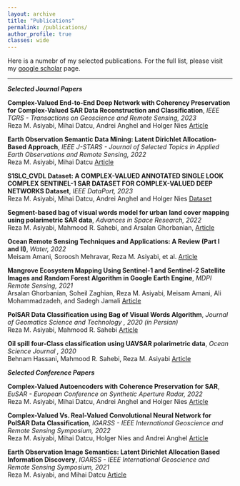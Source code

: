 ```yaml
---
layout: archive
title: "Publications"
permalink: /publications/
author_profile: true
classes: wide
---
```


Here is a numebr of my selected publications. For the full list, please visit my [google scholar](https://scholar.google.com/citations?user=jKpl5lQAAAAJ&hl=en) page.

---

***Selected Journal Papers*** 

**Complex-Valued End-to-End Deep Network with Coherency Preservation for Complex-Valued SAR Data Reconstruction and Classification**, *IEEE TGRS - Transactions on Geoscience and Remote Sensing, 2023*  
Reza M. Asiyabi, Mihai Datcu, Andrei Anghel and Holger Nies
[Article](https://ieeexplore.ieee.org/abstract/document/10102460)

**Earth Observation Semantic Data Mining: Latent Dirichlet Allocation-Based Approach**, *IEEE J-STARS - Journal of Selected Topics in Applied Earth Observations and Remote Sensing, 2022*  
Reza M. Asiyabi, Mihai Datcu
[Article](https://ieeexplore.ieee.org/abstract/document/9735293)


**S1SLC_CVDL Dataset: A COMPLEX-VALUED ANNOTATED SINGLE LOOK COMPLEX SENTINEL-1 SAR DATASET FOR COMPLEX-VALUED DEEP NETWORKS Dataset**, *IEEE DataPort, 2023*  
Reza M. Asiyabi, Mihai Datcu, Andrei Anghel and Holger Nies
[Dataset](https://dx.doi.org/10.21227/nm4g-yd98)

**Segment-based bag of visual words model for urban land cover mapping using polarimetric SAR data**, *Advances in Space Research, 2022*  
Reza M. Asiyabi, Mahmood R. Sahebi, and Arsalan Ghorbanian, 
[Article](https://www.sciencedirect.com/science/article/abs/pii/S0273117721008024)

**Ocean Remote Sensing Techniques and Applications: A Review (Part I and II)**, *Water, 2022*  
Meisam Amani, Soroosh Mehravar, Reza M. Asiyabi, et al.
[Article](https://www.mdpi.com/2073-4441/14/21/3401)


**Mangrove Ecosystem Mapping Using Sentinel-1 and Sentinel-2 Satellite Images and Random Forest Algorithm in Google Earth Engine**, *MDPI Remote Sensing, 2021*  
Arsalan Ghorbanian, Soheil Zaghian, Reza M. Asiyabi, Meisam Amani, Ali Mohammadzadeh, and Sadegh Jamali
[Article](https://www.mdpi.com/2072-4292/13/13/2565)


**PolSAR Data Classification using Bag of Visual Words Algorithm**, *Journal of Geomatics Science and Technology , 2020 (in Persian)*  
Reza M. Asiyabi, Mahmood R. Sahebi
[Article](http://jgst.issge.ir/article-1-780-en.htmlER)


**Oil spill four-Class classification using UAVSAR polarimetric data**, *Ocean Science Journal , 2020*  
Behnam Hassani, Mahmood R. Sahebi, Reza M. Asiyabi
[Article](https://link.springer.com/article/10.1007/s12601-020-0023-9)



***Selected Conference Papers***

**Complex-Valued Autoencoders with Coherence Preservation for SAR**, *EuSAR - European Conference on Synthetic Aperture Radar, 2022*  
Reza M. Asiyabi, Mihai Datcu, Andrei Anghel and Holger Nies
[Article](https://ieeexplore.ieee.org/abstract/document/9944319)


**Complex-Valued Vs. Real-Valued Convolutional Neural Network for PolSAR Data Classification**, *IGARSS - IEEE International Geoscience and Remote Sensing Symposium, 2022*  
Reza M. Asiyabi, Mihai Datcu, Holger Nies and Andrei Anghel
[Article](https://ieeexplore.ieee.org/abstract/document/9884081)


**Earth Observation Image Semantics: Latent Dirichlet Allocation Based Information Discovery**, *IGARSS - IEEE International Geoscience and Remote Sensing Symposium, 2021*   
Reza M. Asiyabi, and Mihai Datcu
[Article](https://ieeexplore.ieee.org/abstract/document/9553122)
